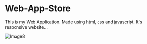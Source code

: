 # Web-App-Store


This is my Web Application. Made using html, css and javascript. It's responsive website...

![Image8](https://user-images.githubusercontent.com/90317197/147950592-0c8ff4bd-996a-4b49-9dde-6c38906d9163.JPG)






